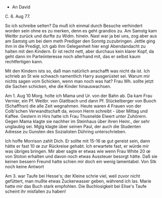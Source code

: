 + An David

 C. 6. Aug 77.

So ich schreibe selten? Da muß ich einmal durch Besuche verhindert worden sein ohne es zu merken, denn es geht grandios zu. Am Samstg kam Weitbr zurück und durfte zu Widm. hinein. Nast war ja bei uns, zog aber aus am Samstg um bei dem meth Prediger den Sonntg zuzubringen. Jettle ging ihm in die Predigt, ich gab ihm Gelegenheit hier engl Abendandacht zu halten mit den Kindern. Er ist recht nett, aber durchaus kein klarer Kopf, da geht dann im Parteiinteresse noch allerhand mit, das er selbst kaum rechtfertigen kann.

Mit den Kindern ists so, daß man natürlich anschafft was nicht da ist. Ich schrieb an St wie schwach namentlich Harry ausgerüstet sei. Warum mir nichts sagen vom Schicken, wenn man noch was hat? Frau Wh. sollte jetzt die Sachen schicken, ehe die Kinder hinauswachsen.

Am 1. Aug 10 Morg. holte ich Mama und Ur. von der Bahn ab. Da kam Frau Vernier, ein Pf. Weitbr. von Glattbach und dann Pf. Stückelberger von Buoch (Schaffhsn) die alle Zeit wegnahmen. Heute waren 4 Frauen von der Colb'schen Verwandtschaft da, wovon Herm schreibt - über Mittag und Kaffee. 
Gestern in Hirs hatte ich Frau Thusnelde Elwert unter Zuhörern. Gegen Mama klagte sie nachher im Steinhaus über ihren Heinr., der sehr unglaubig sei. Mglg klagte über seinen Paul, der auch die Studenten Adresse zu Gunsten des Sozialisten Dühring unterschrieben.

Ich hoffe Morrison zahlt Dich. Er sollte mit 15-16 œ gut gereist sein, dann hätte er fast 10 œ zur Rückreise gehabt. Ich erwartete fast, er würde mir was übriges bringen. Mir aber sagte er etwas wie wenn Frau White 20 œ von Stoton erhalten und davon noch etwas Aussteuer besorgt hätte. Daß sie keinen bessern Freund hatte schien mir doch ein wenig lamentabel. 
Von Stk noch keine Antwort

Am 3. war Taufe bei Hesse's; der Kleine schrie viel, weil zuvor nicht gefüttert, man mußte etwas Zuckerwasser geben, während ich las. Marie hatte mir das Buch stark empfohlen. Die Buchlosigkeit bei Elise's Taufe scheint ihr misfallen zu haben!
